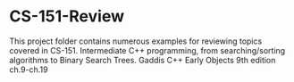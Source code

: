 # CS-151-Review
This project folder contains numerous examples for reviewing topics covered in CS-151. Intermediate C++ programming, from searching/sorting algorithms to Binary Search Trees.  Gaddis C++ Early Objects 9th edition ch.9-ch.19
